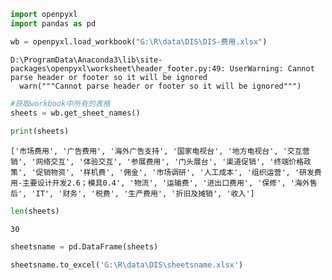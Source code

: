 

```python
import openpyxl
import pandas as pd
```


```python
wb = openpyxl.load_workbook("G:\R\data\DIS\DIS-费用.xlsx")
```

    D:\ProgramData\Anaconda3\lib\site-packages\openpyxl\worksheet\header_footer.py:49: UserWarning: Cannot parse header or footer so it will be ignored
      warn("""Cannot parse header or footer so it will be ignored""")
    


```python
#获取workbook中所有的表格  
sheets = wb.get_sheet_names()  
  
print(sheets) 
```

    ['市场费用', '广告费用', '海外广告支持', '国家电视台', '地方电视台', '交互营销', '网络交互', '体验交互', '参展费用', '门头展台', '渠道促销', '终端价格政策', '促销物资', '样机费', '佣金', '市场调研', '人工成本', '组织运营', '研发费用-主要设计开发2.6；模具0.4', '物流', '运输费', '进出口费用', '保修', '海外售后', 'IT', '财务', '税费', '生产费用', '折旧及摊销', '收入']
    


```python
len(sheets)
```




    30




```python
sheetsname = pd.DataFrame(sheets)
```


```python
sheetsname.to_excel('G:\R\data\DIS\sheetsname.xlsx')
```
